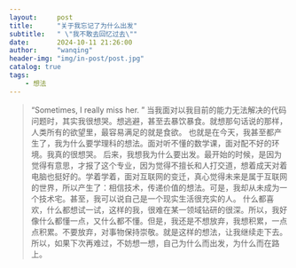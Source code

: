 ```yaml
---
layout:     post
title:      "关于我忘记了为什么出发"
subtitle:   " \"我不敢去回忆过去\""
date:       2024-10-11 21:26:00
author:     "wanqing"
header-img: "img/in-post/post.jpg"
catalog: true
tags:
    - 想法
---
```


> “Sometimes, I really miss her. ”
当我面对以我目前的能力无法解决的代码问题时，其实我很想哭。想逃避，甚至去暴饮暴食。就想那句话说的那样，人类所有的欲望里，最容易满足的就是食欲。
也就是在今天，我甚至都产生了，我为什么要学理科的想法。面对听不懂的数学课，面对配不好的环境。我真的很想哭。
后来，我想我为什么要出发。最开始的时候，是因为觉得有意思，才报了这个专业，因为觉得不擅长和人打交道，想着成天对着电脑也挺好的。学着学着，面对互联网的变迁，真心觉得未来是属于互联网的世界，所以产生了：相信技术，传递价值的想法。可是，我却从未成为一个技术宅。甚至，我可以说自己是一个现实生活很充实的人。
什么都喜欢，什么都想试一试，这样的我，很难在某一领域钻研的很深。所以，我好像什么都懂一点，又什么都不懂。但是，我还是不想放弃，我想积累，一点点积累。不要放弃，对事物保持崇敬。就是这样的想法，让我继续走下去。
所以，如果下次再难过，不妨想一想，自己为什么而出发，为什么而在路上。